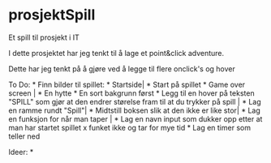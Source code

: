 # prosjektSpill
Et spill til prosjekt i IT

I dette prosjektet har jeg tenkt til å lage et point&click adventure.

Dette har jeg tenkt på å gjøre ved å legge til flere onclick's og hover


To Do:
    * Finn bilder til spillet:
        * Startside|
        * Start på spillet 
        * Game over screen |
        * En hytte
        * En sort bakgrunn først
    * Legg til en hover på teksten "SPILL" som gjør at den endrer størelse fram til at du trykker på spill |
    * Lag en ramme rundt "Spill"|
    * Midtstill boksen slik at den ikke er like stor|
    * Lag en funksjon for når man taper |
    * Lag en navn input som dukker opp etter at man har startet spillet x funket ikke og tar for mye tid
    * Lag en timer som teller ned


Ideer:
    *
    